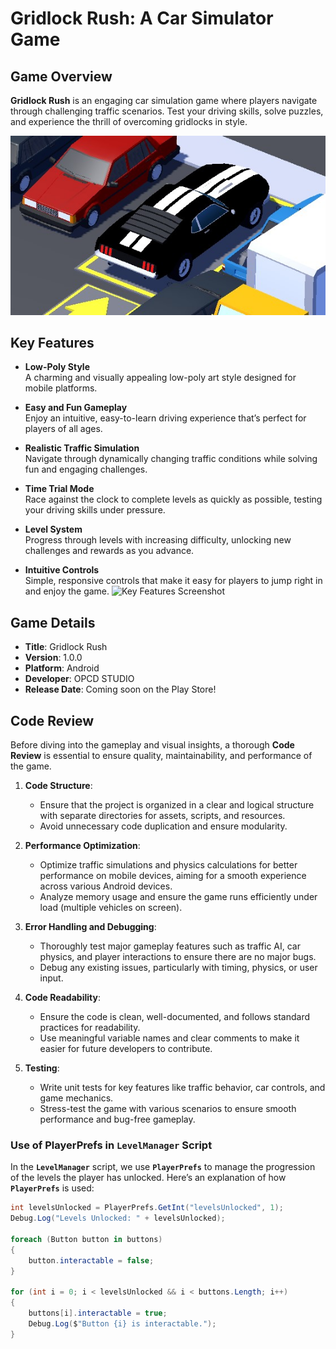 # Gridlock Rush: A Car Simulator Game

## Game Overview

**Gridlock Rush** is an engaging car simulation game where players navigate through challenging traffic scenarios. Test your driving skills, solve puzzles, and experience the thrill of overcoming gridlocks in style.

![Gridlock Rush Banner](./Project-Images/Symbol_3.jpg)

## Key Features

- **Low-Poly Style**  
  A charming and visually appealing low-poly art style designed for mobile platforms.

- **Easy and Fun Gameplay**  
  Enjoy an intuitive, easy-to-learn driving experience that’s perfect for players of all ages.

- **Realistic Traffic Simulation**  
  Navigate through dynamically changing traffic conditions while solving fun and engaging challenges.

- **Time Trial Mode**  
  Race against the clock to complete levels as quickly as possible, testing your driving skills under pressure.

- **Level System**  
  Progress through levels with increasing difficulty, unlocking new challenges and rewards as you advance.

- **Intuitive Controls**  
   Simple, responsive controls that make it easy for players to jump right in and enjoy the game.
  ![Key Features Screenshot](path/to/features-screenshot.png)

## Game Details

- **Title**: Gridlock Rush
- **Version**: 1.0.0
- **Platform**: Android
- **Developer**: OPCD STUDIO
- **Release Date**: Coming soon on the Play Store!

## Code Review

Before diving into the gameplay and visual insights, a thorough **Code Review** is essential to ensure quality, maintainability, and performance of the game.

1. **Code Structure**:

   - Ensure that the project is organized in a clear and logical structure with separate directories for assets, scripts, and resources.
   - Avoid unnecessary code duplication and ensure modularity.

2. **Performance Optimization**:

   - Optimize traffic simulations and physics calculations for better performance on mobile devices, aiming for a smooth experience across various Android devices.
   - Analyze memory usage and ensure the game runs efficiently under load (multiple vehicles on screen).

3. **Error Handling and Debugging**:

   - Thoroughly test major gameplay features such as traffic AI, car physics, and player interactions to ensure there are no major bugs.
   - Debug any existing issues, particularly with timing, physics, or user input.

4. **Code Readability**:

   - Ensure the code is clean, well-documented, and follows standard practices for readability.
   - Use meaningful variable names and clear comments to make it easier for future developers to contribute.

5. **Testing**:
   - Write unit tests for key features like traffic behavior, car controls, and game mechanics.
   - Stress-test the game with various scenarios to ensure smooth performance and bug-free gameplay.

### Use of PlayerPrefs in `LevelManager` Script

In the **`LevelManager`** script, we use **`PlayerPrefs`** to manage the progression of the levels the player has unlocked. Here’s an explanation of how **`PlayerPrefs`** is used:

```csharp
int levelsUnlocked = PlayerPrefs.GetInt("levelsUnlocked", 1);
Debug.Log("Levels Unlocked: " + levelsUnlocked);

foreach (Button button in buttons)
{
    button.interactable = false;
}

for (int i = 0; i < levelsUnlocked && i < buttons.Length; i++)
{
    buttons[i].interactable = true;
    Debug.Log($"Button {i} is interactable.");
}
```
